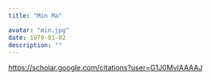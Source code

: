 ```yaml
---
title: "Min Ma"

avatar: "min.jpg"
date: 1970-01-02
description: ""
---
```


https://scholar.google.com/citations?user=G1J0MvIAAAAJ
